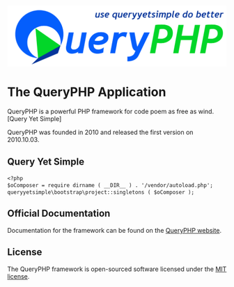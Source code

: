 ![](public/images/queryphp.png)

# The QueryPHP Application

QueryPHP is a powerful PHP framework for code poem as free as wind. [Query Yet Simple]

QueryPHP was founded in 2010 and released the first version on 2010.10.03.

## Query Yet Simple

```
<?php
$oComposer = require dirname ( __DIR__ ) . '/vendor/autoload.php';
queryyetsimple\bootstrap\project::singletons ( $oComposer );
```

## Official Documentation

Documentation for the framework can be found on the [QueryPHP website](http://www.queryphp.com).

## License

The QueryPHP framework is open-sourced software licensed under the [MIT license](http://opensource.org/licenses/MIT).

